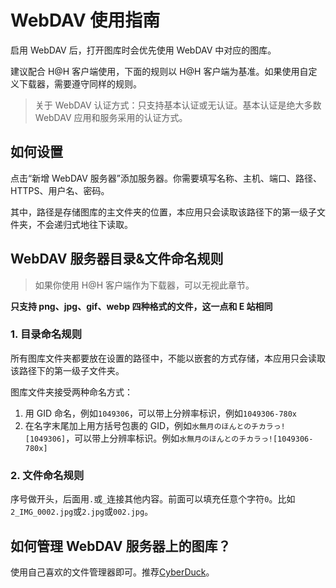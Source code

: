 # WebDAV 使用指南

启用 WebDAV 后，打开图库时会优先使用 WebDAV 中对应的图库。

建议配合 H@H 客户端使用，下面的规则以 H@H 客户端为基准。如果使用自定义下载器，需要遵守同样的规则。

> 关于 WebDAV 认证方式：只支持基本认证或无认证。基本认证是绝大多数 WebDAV 应用和服务采用的认证方式。

## 如何设置

点击“新增 WebDAV 服务器”添加服务器。你需要填写名称、主机、端口、路径、HTTPS、用户名、密码。

其中，路径是存储图库的主文件夹的位置，本应用只会读取该路径下的第一级子文件夹，不会递归式地往下读取。

## WebDAV 服务器目录&文件命名规则

> 如果你使用 H@H 客户端作为下载器，可以无视此章节。

**只支持 png、jpg、gif、webp 四种格式的文件，这一点和 E 站相同**

### 1. 目录命名规则

所有图库文件夹都要放在设置的路径中，不能以嵌套的方式存储，本应用只会读取该路径下的第一级子文件夹。

图库文件夹接受两种命名方式：

1. 用 GID 命名，例如`1049306`，可以带上分辨率标识，例如`1049306-780x`
2. 在名字末尾加上用方括号包裹的 GID，例如`水無月のほんとのチカラっ![1049306]`，可以带上分辨率标识。例如`水無月のほんとのチカラっ![1049306-780x]`

### 2. 文件命名规则

序号做开头，后面用`.`或`_`连接其他内容。前面可以填充任意个字符`0`。比如`2_IMG_0002.jpg`或`2.jpg`或`002.jpg`。

## 如何管理 WebDAV 服务器上的图库？

使用自己喜欢的文件管理器即可。推荐[CyberDuck](https://cyberduck.io/)。
